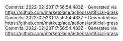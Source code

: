 Commits: 2022-02-23T17:56:54.483Z - Generated via https://github.com/marketplace/actions/artificial-grass
<br>
Commits: 2022-02-23T17:56:54.483Z - Generated via https://github.com/marketplace/actions/artificial-grass
<br>
Commits: 2022-02-23T17:56:54.483Z - Generated via https://github.com/marketplace/actions/artificial-grass
<br>
